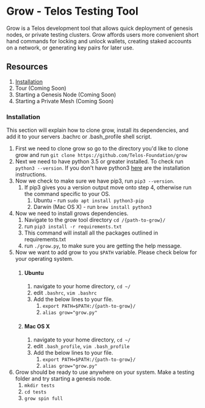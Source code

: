# Grow - Telos Testing Tool

Grow is a Telos development tool that allows quick deployment of genesis nodes, or private testing clusters. Grow affords users more convenient short hand commands for locking and unlock wallets, creating staked accounts on a network, or generating key pairs for later use.

## Resources

1. [Installation](###Installation)
2. Tour (Coming Soon)
3. Starting a Genesis Node (Coming Soon)
4. Starting a Private Mesh (Coming Soon)

### Installation

This section will explain how to clone grow, install its dependencies, and add it to your servers .bachrc or .bash_profile shell script.

1. First we need to clone grow so go to the directory you'd like to clone grow and run `git clone https://github.com/Telos-Foundation/grow`
2. Next we need to have python 3.5 or greater installed. To check run `python3 --version`. If you don't have python3 [here](https://realpython.com/installing-python/) are the installation instructions.
3. Now we check to make sure we have pip3, run `pip3 --version`.
    1. If pip3 gives you a version output move onto step 4, otherwise run the command specific to your OS.
        1. Ubuntu - run `sudo apt install python3-pip`
        2. Darwin (Mac OS X) - run `brew install python3`
4. Now we need to install grows dependencies.
    1. Navigate to the grow tool directory `cd /{path-to-grow}/`
    2. run `pip3 install -r requirements.txt`
    3. This command will install all the packages outlined in requirements.txt
    4. run `./grow.py`, to make sure you are getting the help message.
5. Now we want to add grow to you `$PATH` variable. Please check below for your operating system.
    1. #### Ubuntu
        1. navigate to your home directory, `cd ~/`
        2. edit `.bashrc`, `vim .bashrc`
        3. Add the below lines to your file.
            1. `export PATH=$PATH:/{path-to-grow}/`
            2. `alias grow="grow.py"`
    2. #### Mac OS X
        1. navigate to your home directory, `cd ~/`
        2. edit `.bash_profile`, `vim .bash_profile`
        3. Add the below lines to your file.
            1. `export PATH=$PATH:/{path-to-grow}/`
            2. `alias grow="grow.py"`
6. Grow should be ready to use anywhere on your system. Make a testing folder and try starting a genesis node.
    1. `mkdir tests`
    2. `cd tests`
    3. `grow spin full`
